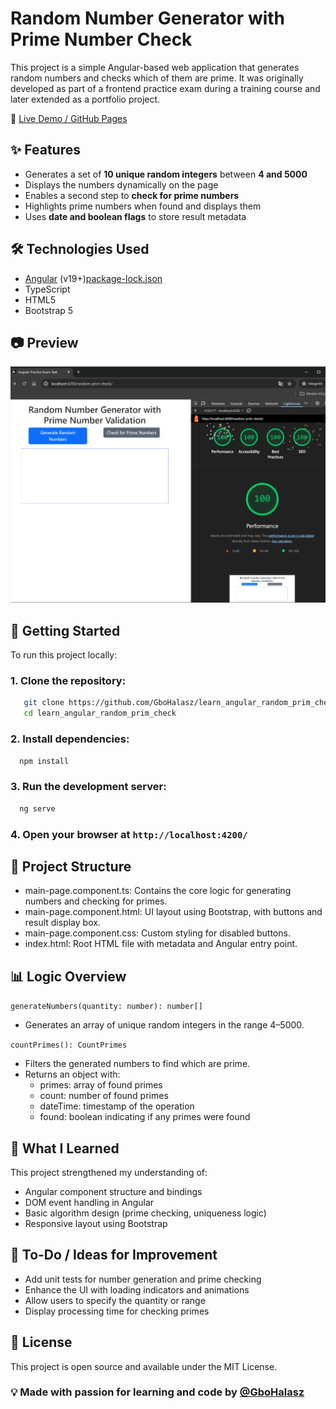 # Random Number Generator with Prime Number Check

This project is a simple Angular-based web application that generates random numbers and checks which of them are prime. It was originally developed as part of a frontend practice exam during a training course and later extended as a portfolio project.

🔗 [Live Demo / GitHub Pages](https://github.com/GboHalasz/learn_angular_random_prim_check)

## ✨ Features

- Generates a set of **10 unique random integers** between **4 and 5000**
- Displays the numbers dynamically on the page
- Enables a second step to **check for prime numbers**
- Highlights prime numbers when found and displays them
- Uses **date and boolean flags** to store result metadata

## 🛠️ Technologies Used

- [Angular](https://angular.io/) (v19+)[package-lock.json](package-lock.json)
- TypeScript
- HTML5
- Bootstrap 5

## 📷 Preview

![Desktop view with Lighthouse audit](screenshots/new_desktop_view.png)

## 🚀 Getting Started

To run this project locally:

### 1. Clone the repository:

```bash
   git clone https://github.com/GboHalasz/learn_angular_random_prim_check.git
   cd learn_angular_random_prim_check
```

### 2. Install dependencies:

```bash
  npm install
```

### 3. Run the development server:

```bash
  ng serve
```

### 4. Open your browser at `http://localhost:4200/`


  ## 📁 Project Structure

  - main-page.component.ts: Contains the core logic for generating numbers and checking for primes.
  - main-page.component.html: UI layout using Bootstrap, with buttons and result display box.
  - main-page.component.css: Custom styling for disabled buttons.
  - index.html: Root HTML file with metadata and Angular entry point.

## 📊 Logic Overview


`generateNumbers(quantity: number): number[]`

- Generates an array of unique random integers in the range 4–5000.


`countPrimes(): CountPrimes`


- Filters the generated numbers to find which are prime.
- Returns an object with:
  - primes: array of found primes
  - count: number of found primes
  - dateTime: timestamp of the operation
  - found: boolean indicating if any primes were found

## 🧠 What I Learned
This project strengthened my understanding of:

- Angular component structure and bindings
- DOM event handling in Angular
- Basic algorithm design (prime checking, uniqueness logic)
- Responsive layout using Bootstrap

## 📌 To-Do / Ideas for Improvement

- Add unit tests for number generation and prime checking
- Enhance the UI with loading indicators and animations
- Allow users to specify the quantity or range
- Display processing time for checking primes

## 📄 License
This project is open source and available under the MIT License.

### 💡 Made with passion for learning and code by [@GboHalasz](https://github.com/GboHalasz)
